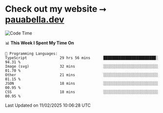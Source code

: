 # Check out my website ⭢ [pauabella.dev](https://pauabella.dev)

<!--START_SECTION:waka-->
![Code Time](http://img.shields.io/badge/Code%20Time-4%2C067%20hrs%2041%20mins-blue)

📊 **This Week I Spent My Time On** 

```text
💬 Programming Languages: 
TypeScript               29 hrs 56 mins      ████████████████████████░   94.31 % 
Image (svg)              32 mins             ░░░░░░░░░░░░░░░░░░░░░░░░░   01.70 % 
Other                    21 mins             ░░░░░░░░░░░░░░░░░░░░░░░░░   01.15 % 
JSON                     18 mins             ░░░░░░░░░░░░░░░░░░░░░░░░░   00.95 % 
CSS                      18 mins             ░░░░░░░░░░░░░░░░░░░░░░░░░   00.95 % 
```


 Last Updated on 11/02/2025 10:06:28 UTC
<!--END_SECTION:waka-->
